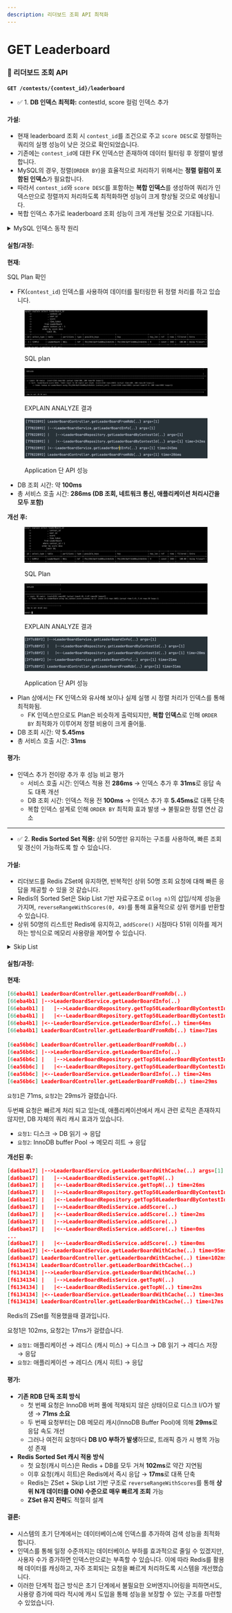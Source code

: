 ```yaml
---
description: 리더보드 조회 API 최적화
---
```


# GET Leaderboard

### 📙 리더보드 조회 API

**`GET /contests/{contest_id}/leaderboard`**

* ✅ 1. **DB 인덱스 최적화:** contestId, score 컬럼 인덱스 추가

#### 가설:

* 현재 leaderboard 조회 시 `contest_id`를 조건으로 주고 `score DESC`로 정렬하는 쿼리의 실행 성능이 낮은 것으로 확인되었습니다.
* 기존에는 `contest_id`에 대한 FK 인덱스만 존재하여 데이터 필터링 후 정렬이 발생합니다.
* MySQL의 경우, 정렬(`ORDER BY`)을 효율적으로 처리하기 위해서는 **정렬 컬럼이 포함된 인덱스**가 필요합니다.
* 따라서 `contest_id`와 `score DESC`를 포함하는 **복합 인덱스**를 생성하여 쿼리가 인덱스만으로 정렬까지 처리하도록 최적화하면 성능이 크게 향상될 것으로 예상됩니다.
* 복합 인덱스 추가로 leaderboard 조회 성능이 크게 개선될 것으로 기대됩니다.

<details>

<summary>MySQL 인덱스 동작 원리</summary>

* 단일 컬럼 인덱스(`contest_id`)만으로는 정렬 조건(`score DESC`)이 인덱스에 포함되지 않아 filesort 단계가 발생.

- `contest_id`와 `score DESC`를 함께 포함한 복합 인덱스를 사용하면 정렬 작업을 인덱스 레벨에서 해결하여 정렬 비용을 줄이고 성능을 향상시킬 수 있습니다.

* 일반적으로 MySQL의 인덱스 정렬 처리 비용은 \*\*O(log n)\*\*로, 인덱스를 사용한 정렬이 디스크 정렬보다 훨씬 빠릅니다.

</details>



#### 실험/과정:

**현재:**

SQL Plan 확인

* FK(`contest_id`) 인덱스를 사용하여 데이터를 필터링한 뒤 정렬 처리를 하고 있습니다.

<figure><img src="../../../.gitbook/assets/image (3) (1) (1) (1).png" alt=""><figcaption><p>SQL plan</p></figcaption></figure>

<figure><img src="../../../.gitbook/assets/image (4) (1) (1) (1).png" alt=""><figcaption><p>EXPLAIN ANALYZE 결과</p></figcaption></figure>

<figure><img src="../../../.gitbook/assets/image (5) (1) (1) (1).png" alt=""><figcaption><p>Application 단 API 성능</p></figcaption></figure>

* DB 조회 시간: 약 **100ms**
* 총 서비스 호출 시간: **286ms (DB 조회, 네트워크 통신, 애플리케이션 처리시간을 모두 포함)**



**개선 후:**

<figure><img src="../../../.gitbook/assets/image (8) (1) (1).png" alt=""><figcaption><p>SQL Plan</p></figcaption></figure>

<figure><img src="../../../.gitbook/assets/image (6) (1) (1) (1).png" alt=""><figcaption><p>EXPLAIN ANALYZE 결과</p></figcaption></figure>

<figure><img src="../../../.gitbook/assets/image (7) (1) (1).png" alt=""><figcaption><p>Application 단 API 성능</p></figcaption></figure>

* Plan 상에서는 FK 인덱스와 유사해 보이나 실제 실행 시 정렬 처리가 인덱스를 통해 최적화됨.
  * FK 인덱스만으로도 Plan은 비슷하게 출력되지만, **복합 인덱스**로 인해 `ORDER BY` 최적화가 이루어져 정렬 비용이 크게 줄어듦.
* DB 조회 시간: 약 **5.45ms**
* 총 서비스 호출 시간: **31ms**

#### 평가:

* 인덱스 추가 전이랑 추가 후 성능 비교 평가
  * 서비스 호출 시간: 인덱스 적용 전 **286ms** → 인덱스 추가 후 **31ms**로 응답 속도 대폭 개선
  * DB 조회 시간: 인덱스 적용 전 **100ms** → 인덱스 추가 후 **5.45ms**로 대폭 단축
  * 복합 인덱스 설계로 인해 `ORDER BY` 최적화 효과 발생 → 불필요한 정렬 연산 감소

***

* ✅ 2. **Redis Sorted Set 적용:** 상위 50명만 유지하는 구조를 사용하여, 빠른 조회 및 갱신이 가능하도록 할 수 있습니다.

#### 가설:

* 리더보드를 Redis ZSet에 유지하면, 반복적인 상위 50명 조회 요청에 대해 빠른 응답을 제공할 수 있을 것 같습니다.
* Redis의 Sorted Set은 Skip List 기반 자료구조로 `O(log n)`의 삽입/삭제 성능을 가지며, `reverseRangeWithScores(0, 49)`를 통해 효율적으로 상위 랭커를 반환할 수 있습니다.
* 상위 50명의 리스트만 Redis에 유지하고, `addScore()` 시점마다 51위 이하를 제거하는 방식으로 메모리 사용량을 제어할 수 있습니다.

<details>

<summary>Skip List</summary>

기본적으로 여러 개의 연결 리스트(linked list) 층이 있으며, **중간 노드들을 가리키는 추가 포인터**들을 포함해 효율적인 순회와 탐색이 가능합니다. 스킵 리스트는 기능적으로 **균형 이진 탐색 트리(Balanced BST)** 와 유사하지만, **연결 리스트와 난수(randomization)** 를 사용해 구현된다는 점이 다릅니다. 탐색, 삽입, 삭제의 평균 시간 복잡도는 **O(log n)** 입니다. 스킵 리스트는 전체 원소 수를 M이라 할 때, **상위 N개 요소를 반환하는 연산은 O(N × log M)** 의 시간 복잡도로 처리할 수 있기 때문에 적합합니다.

</details>

#### 실험/과정:

**현재:**

```json
[66eba4b1] LeaderBoardController.getLeaderBoardFromRdb(..)
[66eba4b1] |-->LeaderBoardService.getLeaderBoardInfo(..)
[66eba4b1] |   |-->LeaderBoardRepository.getTop50LeaderBoardByContestId(..)
[66eba4b1] |   |<--LeaderBoardRepository.getTop50LeaderBoardByContestId(..) time=62ms
[66eba4b1] |<--LeaderBoardService.getLeaderBoardInfo(..) time=64ms
[66eba4b1] LeaderBoardController.getLeaderBoardFromRdb(..) time=71ms

[6ea56b6c] LeaderBoardController.getLeaderBoardFromRdb(..)
[6ea56b6c] |-->LeaderBoardService.getLeaderBoardInfo(..)
[6ea56b6c] |   |-->LeaderBoardRepository.getTop50LeaderBoardByContestId(..)
[6ea56b6c] |   |<--LeaderBoardRepository.getTop50LeaderBoardByContestId(..) time=24ms
[6ea56b6c] |<--LeaderBoardService.getLeaderBoardInfo(..) time=24ms
[6ea56b6c] LeaderBoardController.getLeaderBoardFromRdb(..) time=29ms
```

`요청1`은 71ms, `요청2`는 29ms가 걸렸습니다.

두번째 요청은 빠르게 처리 되고 있는데, 애플리케이션에서 캐시 관련 로직은 존재하지 않지만, DB 자체의 쿼리 캐시 효과가 있습니다.

* `요청1`: 디스크 → DB 읽기 → 응답
* `요청2`: InnoDB buffer Pool → 메모리 히트 → 응답

**개선된 후:**

```json
[da6bae17] |-->LeaderBoardService.getLeaderBoardWithCache(..) args=[1]
[da6bae17] |   |-->LeaderBoardRedisService.getTopN(..) 
[da6bae17] |   |<--LeaderBoardRedisService.getTopN(..) time=26ms
[da6bae17] |   |-->LeaderBoardRepository.getTop50LeaderBoardByContestId(..) args=[1]
[da6bae17] |   |<--LeaderBoardRepository.getTop50LeaderBoardByContestId(..) args=[1] time=61ms
[da6bae17] |   |-->LeaderBoardRedisService.addScore(..) 
[da6bae17] |   |<--LeaderBoardRedisService.addScore(..) time=2ms
[da6bae17] |   |-->LeaderBoardRedisService.addScore(..) 
[da6bae17] |   |<--LeaderBoardRedisService.addScore(..) time=0ms
...
[da6bae17] |   |<--LeaderBoardRedisService.addScore(..) time=0ms
[da6bae17] |<--LeaderBoardService.getLeaderBoardWithCache(..) time=95ms
[da6bae17] LeaderBoardController.getLeaderBoardWithCache(..) time=102ms
[f6134134] LeaderBoardController.getLeaderBoardWithCache(..)
[f6134134] |-->LeaderBoardService.getLeaderBoardWithCache(..)
[f6134134] |   |-->LeaderBoardRedisService.getTopN(..)
[f6134134] |   |<--LeaderBoardRedisService.getTopN(..) time=2ms
[f6134134] |<--LeaderBoardService.getLeaderBoardWithCache(..) time=3ms
[f6134134] LeaderBoardController.getLeaderBoardWithCache(..) time=17ms

```

Redis의 ZSet를 적용했을때 결과입니다.

요청1은 102ms, 요청2는 17ms가 걸렸습니다.

* `요청1`: 애플리케이션 → 레디스 (캐시 미스) → 디스크 → DB 읽기 → 레디스 저장 → 응답
* `요청2`: 애플리케이션 → 레디스 (캐시 히트) → 응답

#### 평가:

* **기존 RDB 단독 조회 방식**
  * 첫 번째 요청은 InnoDB 버퍼 풀에 적재되지 않은 상태이므로 디스크 I/O가 발생 → **71ms 소요**
  * 두 번째 요청부터는 DB 메모리 캐시(InnoDB Buffer Pool)에 의해 **29ms**로 응답 속도 개선
  * 그러나 여전히 요청마다 **DB I/O 부하가 발생**하므로, 트래픽 증가 시 병목 가능성 존재
* **Redis Sorted Set 캐시 적용 방식**
  * 첫 요청(캐시 미스)은 Redis + DB를 모두 거쳐 **102ms**로 약간 지연됨
  * 이후 요청(캐시 히트)은 Redis에서 즉시 응답 → **17ms**로 대폭 단축
  * Redis는 ZSet + Skip List 기반 구조로 `reverseRangeWithScores`를 통해 **상위 N개 데이터를 O(N) 수준으로 매우 빠르게 조회** 가능
  * **ZSet 유지 전략**도 적절히 설계

#### 결론:

* 시스템의 초기 단계에서는 데이터베이스에 인덱스를 추가하여 검색 성능을 최적화합니다.
* 인덱스를 통해 일정 수준까지는 데이터베이스 부하를 효과적으로 줄일 수 있겠지만, 사용자 수가 증가하면 인덱스만으로는 부족할 수 있습니다. 이에 따라 Redis를 활용해 데이터를 캐싱하고, 자주 조회되는 요청을 빠르게 처리하도록 시스템을 개선했습니다.
* 이러한 단계적 접근 방식은 초기 단계에서 불필요한 오버엔지니어링을 피하면서도, 사용량 증가에 따라 적시에 캐시 도입을 통해 성능을 보장할 수 있는 구조를 마련할 수 있었습니다.
